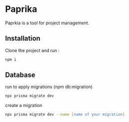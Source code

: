 # Paprika

Paprkia is a tool for project management.

## Installation

Clone the project and run :

```bash
npm i
```

## Database
run to apply migrations (npm db:migration)
```zsh
npx prisma migrate dev
```

create a migration
```zsh
npx prisma migrate dev --name [name of your migration]
```
